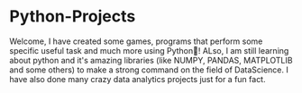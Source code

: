 # Python-Projects
Welcome, I have created some games, programs that perform some specific useful task and much more using Python🐍!
ALso, I am still learning about python and it's amazing libraries (like NUMPY, PANDAS, MATPLOTLIB and some others) to make a strong command on the field of DataScience. I have also done many crazy data analytics projects just for a fun fact.
